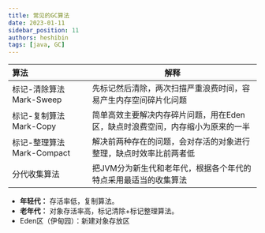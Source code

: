 ```yaml
---
title: 常见的GC算法
date: 2023-01-11
sidebar_position: 11
authors: heshibin
tags: [java, GC]
---
```



| 算法 |解释               |
| :--------------- | ------------------ |
| 标记-清除算法 Mark-Sweep           | 先标记然后清除，两次扫描严重浪费时间，容易产生内存空间碎片化问题               |
| 标记-复制算法 Mark-Copy           | 简单高效主要解决内存碎片问题，用在Eden区，缺点时浪费空间，内存缩小为原来的一半               |
| 标记-整理算法 Mark-Compact           | 解决前两种存在的问题，会对存活的对象进行整理，缺点时效率比前两者低               | 
| 分代收集算法           | 把JVM分为新生代和老年代，根据各个年代的特点采用最适当的收集算法               |


- **年轻代：** 存活率低，复制算法。
- **老年代：** 对象存活率高，标记清除+标记整理算法。
- Eden区（伊甸园）：新建对象存放区
